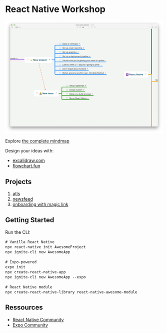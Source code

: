# React Native Workshop

[![Mindmap](./react-native-mindmap-project.png)](https://davidl.fr/mindmaps)

Explore [the complete mindmap](https://davidl.fr/mindmaps)

Design your ideas with:

- [excalidraw.com](https://excalidraw.com/)
- [flowchart.fun](https://flowchart.fun/)

## Projects

1. [atls](./atls/)
1. [newsfeed](./newsfeed/)
1. [onboarding with magic link](./onboarding/)

## Getting Started

Run the CLI:

```console
# Vanilla React Native
npx react-native init AwesomeProject
npx ignite-cli new AwesomeApp

# Expo-powered
expo init
npx create-react-native-app
npx ignite-cli new AwesomeApp --expo

# React Native module
npx create-react-native-library react-native-awesome-module
```

## Ressources

- [React Native Community](https://github.com/react-native-community)
- [Expo Community](https://github.com/expo-community)
